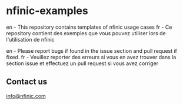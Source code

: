 # nfinic-examples
en - This repository contains templates of nfinic usage cases
fr - Ce repository contient des exemples que vous pouvez utiliser lors de l'utilisation de nfinic

en - Please report bugs if found in the issue section and pull request if fixed.
fr - Veuillez reporter des erreurs si vous en avez trouver dans la section issue et effectuez un pull request si vous avez corriger


## Contact us

info@nfinic.com

